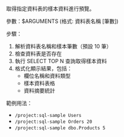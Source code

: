 取得指定資料表的樣本資料進行預覽。

參數：$ARGUMENTS (格式: 資料表名稱 [筆數])

步驟：
1. 解析資料表名稱和樣本筆數（預設 10 筆）
2. 檢查資料表是否存在
3. 執行 SELECT TOP N 查詢取得樣本資料
4. 格式化顯示結果，包括：
   - 欄位名稱和資料類型
   - 樣本資料表格
   - 資料摘要統計

範例用法：
- `/project:sql-sample Users`
- `/project:sql-sample Orders 20`
- `/project:sql-sample dbo.Products 5`